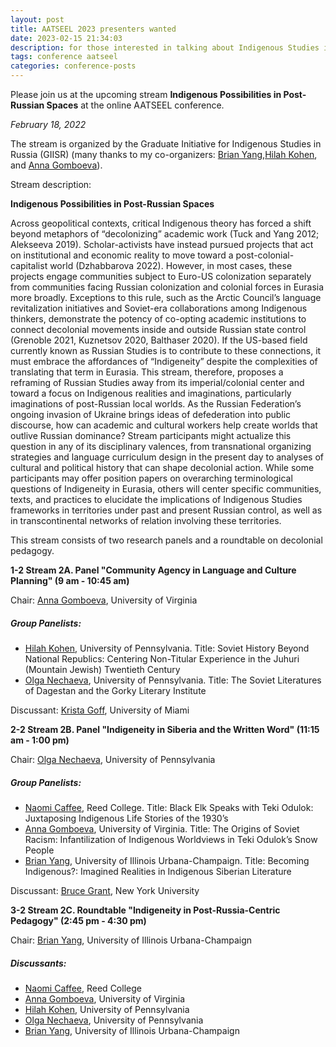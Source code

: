 ```yaml
---
layout: post
title: AATSEEL 2023 presenters wanted
date: 2023-02-15 21:34:03
description: for those interested in talking about Indigenous Studies in the context of Slavic, East European, and Eurasian Studies
tags: conference aatseel 
categories: conference-posts
---
```

Please join us at the upcoming stream **Indigenous Possibilities in Post-Russian Spaces** at the online AATSEEL conference.

*February 18, 2022*

The stream is organized by the Graduate Initiative for Indigenous Studies in Russia (GIISR) (many thanks to my co-organizers: [Brian Yang](https://slavic.illinois.edu/directory/profile/briany5),[Hilah Kohen](https://complit.sas.upenn.edu/people/hilah-kohen), and [Anna Gomboeva](https://slavic.as.virginia.edu/gomboeva)).

Stream description:

**Indigenous Possibilities in Post-Russian Spaces**

Across geopolitical contexts, critical Indigenous theory has forced a shift beyond metaphors of “decolonizing” academic work (Tuck and Yang 2012; Alekseeva 2019). Scholar-activists have instead pursued projects that act on institutional and economic reality to move toward a post-colonial-capitalist world (Dzhabbarova 2022). However, in most cases, these projects engage communities subject to Euro-US colonization separately from communities facing Russian colonization and colonial forces in Eurasia more broadly. Exceptions to this rule, such as the Arctic Council’s language revitalization initiatives and Soviet-era collaborations among Indigenous thinkers, demonstrate the potency of co-opting academic institutions to connect decolonial movements inside and outside Russian state control (Grenoble 2021, Kuznetsov 2020, Balthaser 2020). If the US-based field currently known as Russian Studies is to contribute to these connections, it must embrace the affordances of “Indigeneity” despite the complexities of translating that term in Eurasia. This stream, therefore, proposes a reframing of Russian Studies away from its imperial/colonial center and toward a focus on Indigenous realities and imaginations, particularly imaginations of post-Russian local worlds. As the Russian Federation’s ongoing invasion of Ukraine brings ideas of defederation into public discourse, how can academic and cultural workers help create worlds that outlive Russian dominance?
Stream participants might actualize this question in any of its disciplinary valences, from transnational organizing strategies and language curriculum design in the present day to analyses of cultural and political history that can shape decolonial action. While some participants may offer position papers on overarching terminological questions of Indigeneity in Eurasia, others will center specific communities, texts, and practices to elucidate the implications of Indigenous Studies frameworks in territories under past and present Russian control, as well as in transcontinental networks of relation involving these territories.

This stream consists of two research panels and a roundtable on decolonial pedagogy.

**1-2 Stream 2A. Panel "Community Agency in Language and Culture Planning" (9 am - 10:45 am)**

Chair: [Anna Gomboeva](https://slavic.as.virginia.edu/gomboeva), University of Virginia

##### Group Panelists:
<ul>
  <li><a href="https://complit.sas.upenn.edu/people/hilah-kohen">Hilah Kohen</a>, University of Pennsylvania. Title: Soviet History Beyond National
Republics: Centering Non-Titular Experience in the Juhuri (Mountain Jewish) Twentieth Century</li>
  <li><a href="https://www.onechaeva.com/">Olga Nechaeva</a>, University of Pennsylvania. Title: The Soviet Literatures of Dagestan and the Gorky Literary Institute</li>
</ul>

Discussant: [Krista Goff](https://people.miami.edu/profile/99aa93a43c9ef8738e6629ccf58ee71b), University of Miami

**2-2 Stream 2B. Panel "Indigeneity in Siberia and the Written Word" (11:15 am - 1:00 pm)**

Chair: [Olga Nechaeva](https://www.onechaeva.com/), University of Pennsylvania

##### Group Panelists:
<ul>
  <li><a href="https://www.reed.edu/faculty-profiles/profiles/caffee-naomi.html">Naomi Caffee</a>, Reed College. Title: Black Elk Speaks with Teki
Odulok: Juxtaposing Indigenous Life Stories of the 1930’s</li>
  <li><a href="https://slavic.as.virginia.edu/gomboeva">Anna Gomboeva</a>, University of Virginia. Title: The Origins of Soviet Racism: Infantilization of Indigenous Worldviews in Teki Odulok’s Snow People</li>
  <li><a href="https://slavic.illinois.edu/directory/profile/briany5">Brian Yang</a>, University of Illinois Urbana-Champaign. Title: Becoming Indigenous?: Imagined Realities in Indigenous Siberian Literature</li>
</ul>

Discussant: [Bruce Grant](https://as.nyu.edu/faculty/bruce-grant.html), New York University 

**3-2 Stream 2C. Roundtable "Indigeneity in Post-Russia-Centric Pedagogy" (2:45 pm - 4:30 pm)**

Chair: [Brian Yang](https://slavic.illinois.edu/directory/profile/briany5), University of Illinois Urbana-Champaign 

##### Discussants:
- [Naomi Caffee](https://www.reed.edu/faculty-profiles/profiles/caffee-naomi.html), Reed College
- [Anna Gomboeva](https://slavic.as.virginia.edu/gomboeva), University of Virginia
- [Hilah Kohen](https://complit.sas.upenn.edu/people/hilah-kohen), University of Pennsylvania
- [Olga Nechaeva](https://www.onechaeva.com/), University of Pennsylvania
- [Brian Yang](https://slavic.illinois.edu/directory/profile/briany5), University of Illinois Urbana-Champaign 

